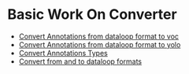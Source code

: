 # Basic Work On Converter  

* [Convert Annotations from dataloop format to voc](annotations_convert_to_voc.py)  
* [Convert Annotations from dataloop format to yolo](annotations_convert_to_yolo.py)  
* [Convert Annotations Types](convert_annotation_types.py)  
* [Convert from and to dataloop formats](converter.py)


